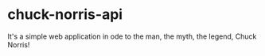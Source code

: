 # chuck-norris-api

It's a simple web application in ode to the man, the myth, the legend, Chuck Norris!
